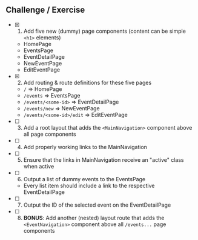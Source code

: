 ## Challenge / Exercise

- [x] 1. Add five new (dummy) page components (content can be simple `<h1>` elements)
  - HomePage
  - EventsPage
  - EventDetailPage
  - NewEventPage
  - EditEventPage
- [x] 2. Add routing & route definitions for these five pages
  - `/` => HomePage
  - `/events` => EventsPage
  - `/events/<some-id>` => EventDetailPage
  - `/events/new` => NewEventPage
  - `/events/<some-id>/edit` => EditEventPage
- [ ] 3. Add a root layout that adds the `<MainNavigation>` component above all page components
- [ ] 4. Add properly working links to the MainNavigation
- [ ] 5. Ensure that the links in MainNavigation receive an "active" class when active
- [ ] 6. Output a list of dummy events to the EventsPage
  - Every list item should include a link to the respective EventDetailPage
- [ ] 7. Output the ID of the selected event on the EventDetailPage
- [ ] 8. **BONUS**: Add another (nested) layout route that adds the `<EventNavigation>` component above all `/events...` page components
